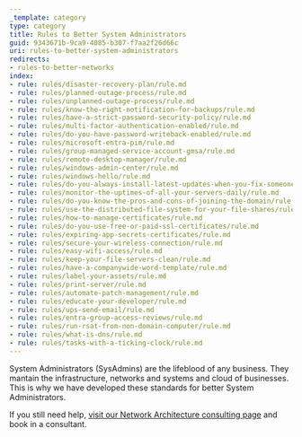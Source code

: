 ```yaml
---
_template: category
type: category
title: Rules to Better System Administrators
guid: 9343671b-9ca9-4085-b307-f7aa2f26d66c
uri: rules-to-better-system-administrators
redirects:
- rules-to-better-networks
index:
- rule: rules/disaster-recovery-plan/rule.md
- rule: rules/planned-outage-process/rule.md
- rule: rules/unplanned-outage-process/rule.md
- rule: rules/know-the-right-notification-for-backups/rule.md
- rule: rules/have-a-strict-password-security-policy/rule.md
- rule: rules/multi-factor-authentication-enabled/rule.md
- rule: rules/do-you-have-password-writeback-enabled/rule.md
- rule: rules/microsoft-entra-pim/rule.md
- rule: rules/group-managed-service-account-gmsa/rule.md
- rule: rules/remote-desktop-manager/rule.md
- rule: rules/windows-admin-center/rule.md
- rule: rules/windows-hello/rule.md
- rule: rules/do-you-always-install-latest-updates-when-you-fix-someone-elses-pc/rule.md
- rule: rules/monitor-the-uptimes-of-all-your-servers-daily/rule.md
- rule: rules/do-you-know-the-pros-and-cons-of-joining-the-domain/rule.md
- rule: rules/use-the-distributed-file-system-for-your-file-shares/rule.md
- rule: rules/how-to-manage-certificates/rule.md
- rule: rules/do-you-use-free-or-paid-ssl-certificates/rule.md
- rule: rules/expiring-app-secrets-certificates/rule.md
- rule: rules/secure-your-wireless-connection/rule.md
- rule: rules/easy-wifi-access/rule.md
- rule: rules/keep-your-file-servers-clean/rule.md
- rule: rules/have-a-companywide-word-template/rule.md
- rule: rules/label-your-assets/rule.md
- rule: rules/print-server/rule.md
- rule: rules/automate-patch-management/rule.md
- rule: rules/educate-your-developer/rule.md
- rule: rules/ups-send-email/rule.md
- rule: rules/entra-group-access-reviews/rule.md
- rule: rules/run-rsat-from-non-domain-computer/rule.md
- rule: rules/what-is-dns/rule.md
- rule: rules/tasks-with-a-ticking-clock/rule.md
---
```


System Administrators (SysAdmins) are the lifeblood of any business. They mantain the infrastructure, networks and systems and cloud of businesses. This is why we have developed these standards for better System Administrators.

If you still need help, [visit our Network Architecture consulting page](https://www.ssw.com.au/ssw/Consulting/Network-Architecture.aspx) and book in a consultant.
